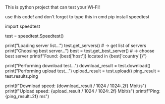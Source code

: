 This is python project that can test your Wi-Fi!

use this code!
and don't forgot to type this in cmd
pip install speedtest

import speedtest

test = speedtest.Speedtest()

print("Loading server list...")
test.get_servers() # -> get list of servers
print("Choosing best server...")
best = test.get_best_server() # -> choose best server
print(f"Found: {best['host']} located in {best['country']}")

print("Performing download test...")
download_result = test.download()
print("Performing upload test...")
upload_result = test.upload()
ping_result = test.results.ping

print(f"Download speed: {download_result / 1024 / 1024:.2f} Mbit/s")
print(f"Upload speed: {upload_result / 1024 / 1024:.2f} Mbit/s")
print(f"Ping: {ping_result:.2f} ms")
